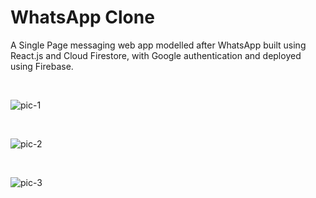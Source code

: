 # WhatsApp Clone
A Single Page messaging web app modelled after WhatsApp built using React.js and Cloud Firestore, with Google authentication and deployed using Firebase.

<br/>

![pic-1](https://user-images.githubusercontent.com/35560829/105025830-dd91f080-5a73-11eb-8439-38935e3fac65.png)

<br/>

![pic-2](https://user-images.githubusercontent.com/35560829/105025941-fef2dc80-5a73-11eb-8760-a805278459e1.png)

<br/>

![pic-3](https://user-images.githubusercontent.com/35560829/105026032-1cc04180-5a74-11eb-8dca-30293dfe60a3.png)

